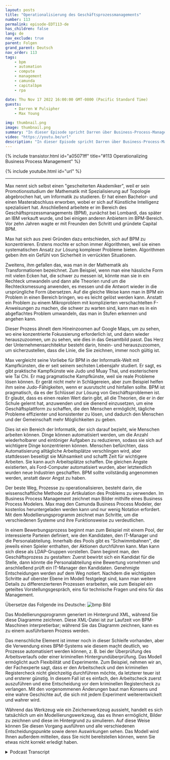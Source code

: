 ```yaml
---
layout: posts
title: "Operationalisierung des Geschäftsprozessmanagements"
number: 113
permalink: episode-EDT113-de
has_children: false
lang: de
nav_exclude: true
parent: Folgen
grand_parent: Deutsch
nav_order: 113
tags:
    - bpm
    - automation
    - compute
    - management
    - camunda
    - capitalbpm
    - rpa

date: Thu Nov 17 2022 16:00:00 GMT-0800 (Pacific Standard Time)
guests:
    - Darren W Pulsipher
    - Max Young

img: thumbnail.png
image: thumbnail.png
summary: "In dieser Episode spricht Darren über Business-Process-Management und Automatisierung mit Max Young, CEO von Capital BPM."
video: "https://youtu.be/url"
description: "In dieser Episode spricht Darren über Business-Process-Management und Automatisierung mit Max Young, CEO von Capital BPM."
---
```


<div>
{% include transistor.html id="a05071ff" title="#113 Operationalizing Business Process Management" %}

{% include youtube.html id="url" %}
</div>

---

Max nennt sich selbst einen "gescheiterten Akademiker", weil er sein Promotionsstudium der Mathematik mit Spezialisierung auf Topologie abgebrochen hat, um Informatik zu studieren. Er hat einen Bachelor- und einen Masterabschluss erworben, wobei er sich auf Künstliche Intelligenz spezialisiert hat. Anschließend arbeitete er im Bereich des Geschäftsprozessmanagements (BPM), zunächst bei Lombardi, das später an IBM verkauft wurde, und bei einigen anderen Anbietern im BPM-Bereich. Vor zehn Jahren wagte er mit Freunden den Schritt und gründete Capital BPM.

Max hat sich aus zwei Gründen dazu entschieden, sich auf BPM zu konzentrieren. Erstens mochte er schon immer Algorithmen, weil sie einen systematischen Ansatz zur Lösung komplexer Probleme bieten. Algorithmen geben ihm ein Gefühl von Sicherheit in verrückten Situationen.

Zweitens, ihm gefallen das, was man in der Mathematik als Transformationen bezeichnet. Zum Beispiel, wenn man eine hässliche Form mit vielen Ecken hat, die schwer zu messen ist, könnte man sie in ein Rechteck umwandeln und dann alle Theorien rund um die Rechtecksmessung anwenden, es messen und die Antwort wieder in die ursprüngliche Form übersetzen. Auf die gleiche Weise kann man in BPM ein Problem in einen Bereich bringen, wo es leicht gelöst werden kann. Anstatt ein Problem zu einem Mikroproblem mit komplizierten verschachtelten F-Anweisungen zu machen, die schwer zu warten sind, kann man es in ein abgeflachtes Problem umwandeln, das man in Stufen erkennen und angehen kann.

Dieser Prozess ähnelt dem Hineinzoomen auf Google Maps, um zu sehen, wo eine konzentrierte Fokussierung erforderlich ist, und dann wieder herauszuzoomen, um zu sehen, wie dies in das Gesamtbild passt. Das Herz der Unternehmensarchitektur besteht darin, hinein- und herauszuzoomen, um sicherzustellen, dass die Linie, die Sie zeichnen, immer noch gültig ist.

Max vergleicht seine Vorliebe für BPM in der Informatik-Welt mit Kampfkünsten, die er seit seinem sechsten Lebensjahr studiert. Er sagt, es gibt praktische Kampfkünste wie Judo und Muay Thai, und esoterischere wie Tai Chi. Er mag pragmatische Kampfkünste, weil sie reale Probleme lösen können. Er gerät nicht mehr in Schlägereien, aber zum Beispiel helfen ihm seine Judo-Fähigkeiten, wenn er ausrutscht und hinfallen sollte. BPM ist pragmatisch, da es der Schlüssel zur Lösung von Geschäftsproblemen ist. Er glaubt, dass es einen realen Wert darin gibt, all die Theorien, die er in der Schule gelernt hat, anzuwenden und sie dienend einzusetzen, um eine Geschäftsplattform zu schaffen, die den Menschen ermöglicht, tägliche Probleme effizienter und konsistenter zu lösen, und dadurch den Menschen und der Gemeinschaft mehr Möglichkeiten zu geben.

Dies ist ein Bereich der Informatik, der sich darauf bezieht, wie Menschen arbeiten können. Dinge können automatisiert werden, um die Anzahl wiederholbarer und eintöniger Aufgaben zu reduzieren, sodass sie sich auf wichtigere Dinge konzentrieren können. Menschen befürchten, dass Automatisierung alltägliche Arbeitsplätze verschlingen wird, aber stattdessen beseitigt sie Mühsamkeit und schafft Zeit für wichtigere Arbeiten. Sie kann auch Arbeitsplätze schaffen. Die gleichen Ängste existierten, als Ford-Computer automatisiert wurden, aber letztendlich wurden neue Industrien geschaffen. BPM sollte vollständig angenommen werden, anstatt davor Angst zu haben.

Der beste Weg, Prozesse zu operationalisieren, besteht darin, die wissenschaftliche Methode zur Artikulation des Problems zu verwenden. Im Business Process Management zeichnet man Bilder mithilfe eines Business Process Modelers. Max mag den Camunda Business Process Modeler, der kostenlos heruntergeladen werden kann und nur wenig Notation erfordert. Mit dem Modellierungsprogramm zeichnet man Schritte, um die verschiedenen Systeme und ihre Funktionsweise zu verdeutlichen.

In einem Bewerbungsprozess beginnt man zum Beispiel mit einem Pool, der interessierte Parteien definiert, wie den Kandidaten, den IT-Manager und die Personalabteilung. Innerhalb des Pools gibt es "Schwimmbahnen", die jeweils einen Spieler enthalten, der Aktionen durchführen kann. Man kann sich diese als LDAP-Gruppen vorstellen. Dann beginnt man, den Geschäftsprozess zu gestalten: Zuerst bewirbt sich ein Kandidat für die Stelle, dann könnte die Personalabteilung eine Bewertung vornehmen und anschließend prüft ein IT-Manager den Kandidaten. Genehmigte Entscheidungen werden auf dem Weg notiert. Nachdem die wichtigsten Schritte auf oberster Ebene im Modell festgelegt sind, kann man weitere Details zu differenzierteren Prozessen erarbeiten, wie zum Beispiel ein geteiltes Vorstellungsgespräch, eins für technische Fragen und eins für das Management.

Übersetze das Folgende ins Deutsche: ![bmp Bild](./bpm.png)

Das Modellierungsprogramm generiert im Hintergrund XML, während Sie diese Diagramme zeichnen. Diese XML-Datei ist zur Laufzeit von BPM-Maschinen interpretierbar; während Sie das Diagramm zeichnen, kann es zu einem ausführbaren Prozess werden.

Das menschliche Element ist immer noch in dieser Schleife vorhanden, aber die Verwendung eines BPM-Systems wie diesem macht deutlich, wo Prozesse automatisiert werden können, z. B. bei der Überprüfung des Arbeitsverlaufs oder einer kriminellen Hintergrundüberprüfung. Das Modell ermöglicht auch Flexibilität und Experimente. Zum Beispiel, nehmen wir an, der Fachexperte sagt, dass er den Arbeitscheck und den kriminellen Registercheck nicht gleichzeitig durchführen möchte, da letzterer teuer ist und ersterer günstig. In diesem Fall ist es einfach, den Arbeitscheck zuerst auszuführen und eine Entscheidung vor dem kriminellen Registercheck zu verlangen. Mit den vorgenommenen Änderungen baut man Konsens und eine wahre Geschichte auf, die sich mit jedem Experiment weiterentwickelt und wahrer wird.

Während das Werkzeug wie ein Zeichenwerkzeug aussieht, handelt es sich tatsächlich um ein Modellierungswerkzeug, das es Ihnen ermöglicht, Bilder zu zeichnen und diese im Hintergrund zu simulieren. Auf diese Weise können Sie diesen Vorgang ausführen und alle verschiedenen Entscheidungspunkte sowie deren Auswirkungen sehen. Das Modell wird Ihnen außerdem mitteilen, dass Sie nicht bereitstellen können, wenn Sie etwas nicht korrekt erledigt haben.



<details>
<summary> Podcast Transcript </summary>

<p></p>

</details>
